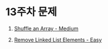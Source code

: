 # 13주차 문제

1. <a href="https://leetcode.com/problems/shuffle-an-array" target="_blank">Shuffle an Array - Medium</a>

2. <a href="https://leetcode.com/problems/remove-linked-list-elements" target="_blank">Remove Linked List Elements - Easy</a>
